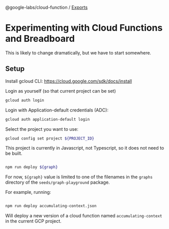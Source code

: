@google-labs/cloud-function / [Exports](modules.md)

# Experimenting with Cloud Functions and Breadboard

This is likely to change dramatically, but we have to start somewhere.

## Setup

Install gcloud CLI: https://cloud.google.com/sdk/docs/install

Login as yourself (so that current project can be set)

```bash
gcloud auth login
```

Login with Application-default credentials (ADC):

```bash
gcloud auth application-default login
```

Select the project you want to use:

```bash
gcloud config set project ${PROJECT_ID}
```

This project is currently in Javascript, not Typescript, so it does not need to be built.

```bash

npm run deploy ${graph}

```

For now, `${graph}` value is limited to one of the filenames in the `graphs` directory of the `seeds/graph-playground` package.

For example, running:

```bash

npm run deploy accumulating-context.json

```

Will deploy a new version of a cloud function named `accumulating-context` in the current GCP project.
